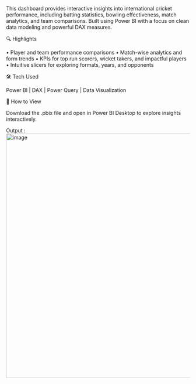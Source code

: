 This dashboard provides interactive insights into international cricket performance, including batting statistics, bowling effectiveness, match analytics, and team comparisons. Built using Power BI with a focus on clean data modeling and powerful DAX measures.

🔍 Highlights

• Player and team performance comparisons
• Match-wise analytics and form trends
• KPIs for top run scorers, wicket takers, and impactful players
• Intuitive slicers for exploring formats, years, and opponents


🛠️ Tech Used

Power BI | DAX | Power Query | Data Visualization

📂 How to View

Download the .pbix file and open in Power BI Desktop to explore insights interactively.

Output : 
<img width="795" height="667" alt="image" src="https://github.com/user-attachments/assets/d79ef2b2-5902-4c65-9b16-a6020db8403b" />
